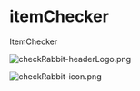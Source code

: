 # itemChecker
ItemChecker

![checkRabbit-headerLogo.png](https://user-images.githubusercontent.com/83933546/122853744-ac348e00-d34d-11eb-89de-36a56db50cd8.png)

![checkRabbit-icon.png](https://user-images.githubusercontent.com/83933546/122853826-c66e6c00-d34d-11eb-982d-80e2551bb1ce.png)
